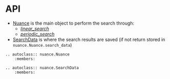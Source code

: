 # API

- [Nuance](nuance.Nuance) is the main object to perform the search through:
    - [*linear_search*](nuance.Nuance.linear_search)
    - [*periodic_search*](nuance.Nuance.periodic_search)
- [SearchData](nuance.SearchData) is where the search results are saved (if not return stored in `nuance.Nuance.search_data`)

```{eval-rst}
.. autoclass:: nuance.Nuance
    :members:
```

```{eval-rst}
.. autoclass:: nuance.SearchData
    :members:
```
